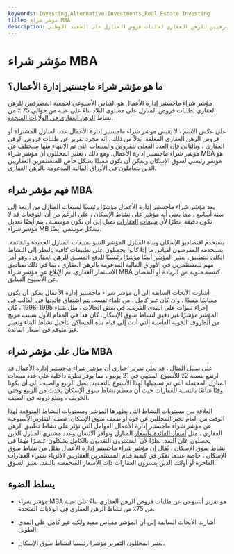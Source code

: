 ```yaml
---
keywords: Investing,Alternative Investments,Real Estate Investing
title: مؤشر شراء MBA
description: مؤشر شراء ماجستير إدارة الأعمال هو القياس الأسبوعي لجمعية المصرفيين للرهن العقاري لطلبات قروض المنازل على الصعيد الوطني.
---
```


# مؤشر شراء MBA
## ما هو مؤشر شراء ماجستير إدارة الأعمال؟

مؤشر شراء ماجستير إدارة الأعمال هو القياس الأسبوعي لجمعية المصرفيين للرهن العقاري لطلبات قروض المنازل على مستوى البلاد بناءً على عينة من حوالي 75 ٪ من نشاط [الرهن العقاري في الولايات المتحدة](/mortgage).

على عكس الاسم ، لا يقيس مؤشر شراء ماجستير إدارة الأعمال عدد المنازل المشتراة أو قروض الرهن العقاري المغلقة. بدلاً من ذلك ، إنه مجرد تقرير عن طلبات قروض الرهن العقاري ، وبالتالي فإن العدد الفعلي للقروض والمبيعات التي تم الانتهاء منها سيختلف عن مؤشر شراء ماجستير إدارة الأعمال. ومع ذلك ، يعتبر المحللون أن مؤشر شراء MBA هو مؤشر رئيسي لسوق الإسكان ويمكن أن يكون مفيدًا بشكل خاص للمستثمرين العقاريين الذين يتعاملون في الأوراق المالية المدعومة بالرهن العقاري.

## فهم مؤشر شراء MBA

يعد مؤشر شراء ماجستير إدارة الأعمال مؤشرًا رئيسيًا لمبيعات المنازل من أربعة إلى ستة أسابيع ، مما يعني أنه مؤشر على نشاط الإسكان ، على الرغم من أن التوقعات قد لا تكون دقيقة. نظرًا لأن [مبيعات](/realestate) [العقارات](/realestate) تميل إلى أن تكون موسمية ، يتم أيضًا تعديل مؤشر شراء MB بشكل موسمي أيضًا.

يستخدم اقتصاديو الإسكان وبناة المنازل المؤشر للتنبؤ بمبيعات المنازل الجديدة والقائمة. يستخدمه المقرضون لقياس ما إذا كانوا يحصلون على تطبيقات كافية بالنظر إلى النشاط الكلي للتطبيق. يعتبر المؤشر أيضًا مؤشرًا رئيسيًا للدفع المسبق للرهن العقاري ، وهو أمر مهم للمستثمرين في الأوراق المالية المدعومة بالرهن العقاري ، بما في ذلك صناديق الاستثمار العقاري. تم الإبلاغ عن مؤشر شراء MBA كنسبة مئوية من الزيادة أو النقصان عن الأسبوع السابق.

أشارت الأبحاث السابقة إلى أن مؤشر شراء ماجستير إدارة الأعمال يمكن أن يكون مقياسًا مفيدًا ، وإن كان غير كامل ، من تلقاء نفسه. يتم اشتقاق فائدتها في الغالب في إجراء تنبؤات على المدى القريب. في بعض الحالات ، مثل شتاء 1995-1996 ، كان المؤشر مؤشرًا غير دقيق لنشاط سوق الإسكان. كان هذا في المقام الأول بسبب مزيج من الظروف الجوية القاسية التي أدت إلى قيام بناة المساكن بتأجيل نشاط البناء وتغيير غير متوقع في أسعار الفائدة.

## مثال على مؤشر شراء MBA

على سبيل المثال ، قد يعلن تقرير إخباري أن مؤشر شراء ماجستير إدارة الأعمال قد ارتفع بنسبة 2٪ للأسبوع المنتهي في 21 يونيو ، مما يوفر نظرة داخلية على عدد مبيعات المنازل المحتملة التي تم تسجيلها لهذا الأسبوع بالتحديد. يميل الربيع والصيف إلى أن يكونا وقتًا شائعًا بالنسبة للعقارات حيث أن معظم نشاط سوق الإسكان يحدث من الربيع وحتى الخريف ، ويبلغ ذروته في الصيف.

العلاقة بين مستويات النشاط التي يظهرها المؤشر ومستويات النشاط المتوقعة لهذا الوقت من العام تخبر المحللين عن قوة أو ضعف سوق الإسكان. تصف التقارير الأسبوعية عن مؤشر شراء ماجستير إدارة الأعمال العوامل التي تؤثر على نشاط تطبيق الرهن العقاري ، مثل [أسعار الفائدة وأسعار](/interestrate) المنازل وتوافر الائتمان وعدد مشتري المنازل الذين يحصلون على النقد. نظرًا لأن المشترون النقديون بالكامل يشكلون عنصرًا مهمًا في نشاط سوق الإسكان ، يُقال إن مؤشر شراء ماجستير إدارة الأعمال يقلل من نشاط سوق الإسكان ، خاصة عندما تفكر في كيفية قيام المستثمرين العقاريين الأثرياء بشراء العقارات الفاخرة أو أولئك الذين يشترون العقارات ذات الأسعار المنخفضة بالنقد. تغيير السوق.

## يسلط الضوء

- مؤشر شراء MBA هو تقرير أسبوعي عن طلبات قروض الرهن العقاري بناءً على عينة من 75٪ من نشاط الرهن العقاري في الولايات المتحدة.

- أشارت الأبحاث السابقة إلى أن المؤشر مقياس مفيد ولكنه غير كامل على المدى الطويل.

- يعتبر المحللون التقرير مؤشرا رئيسيا لنشاط سوق الإسكان.

